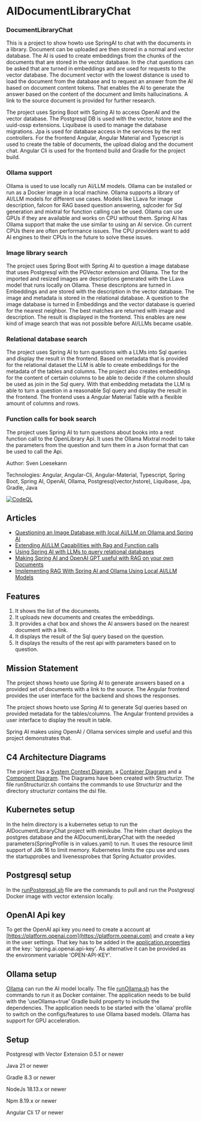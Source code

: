 # AIDocumentLibraryChat

### DocumentLibraryChat
This is a project to show howto use SpringAI to chat with the documents in a library. Document can be uploaded are then stored in a normal and vector database. The AI is used to create embeddings from the chunks of the documents that are stored in the vector database. In the chat questions can be asked that are turned in embeddings and are used for requests to the vector database. The document vector with the lowest distance is used to load the document from the database and to request an answer from the AI based on document content tokens. That enables the AI to generate the answer based on the content of the document and limits hallucinations. A link to the source document is provided for further research.

The project uses Spring Boot with Spring AI to access OpenAI and the vector database. The Postgresql DB is used with the vector, hstore and the uuid-ossp extensions. Liquibase is used to manage the database migrations. Jpa is used for database access in the services by the rest controllers. For the frontend Angular, Angular Material and Typescript is used to create the table of documents, the upload dialog and the document chat. Angular Cli is used for the frontend build and Gradle for the project build.

### Ollama support
Ollama is used to use locally run AI/LLM models. Ollama can be installed or run as a Docker image in a local machine. Ollama supports a library of AI/LLM models for different use cases. Models like LLava for image description, falcon for RAG based question answering, sqlcoder for Sql generation and mixtral for function calling can be used. Ollama can use GPUs if they are available and works on CPU without them. Spring AI has Ollama support that make the use similar to using an AI service. On current CPUs there are often performance issues. The CPU providers want to add AI engines to their CPUs in the future to solve these issues. 

### Image library search
The project uses Spring Boot with Spring AI to question a image database that uses Postgresql with the PGVector extension and Ollama. The for the imported and resized images are descriptions generated with the LLava model that runs locally on Ollama. These descriptons are turned in Embeddings and are stored with the description in the vector database. The image and metadata is stored in the relational database. A question to the image database is turned in Embeddings and the vector database is queried for the nearest neighbor. The best matches are returned with image and description. The result is displayed in the frontend. This enables are new kind of image search that was not possible before AI/LLMs became usable. 

### Relational database search
The project uses Spring AI to turn questions with a LLMs into Sql queries and display the result in the frontend. Based on metadata that is provided for the relational dataset the LLM is able to create embeddings for the metadata of the tables and columns. The project also creates embeddings for the content of certain columns to be able to decide if the column should be used as join in the Sql query. With that embedding metadata the LLM is able to turn a question in a reasonable Sql query and display the result in the frontend. The frontend uses a Angular Material Table with a flexible amount of columns and rows. 

### Function calls for book search
The project uses Spring AI to turn questions about books into a rest function call to the OpenLibrary Api. It uses the Ollama Mixtral model to take the parameters from the question and turn them in a Json format that can be used to call the Api.

Author: Sven Loesekann

Technologies: Angular, Angular-Cli, Angular-Material, Typescript, Spring Boot, Spring AI, OpenAI, Ollama, Postgresql(vector,hstore), Liquibase, Jpa, Gradle, Java

[![CodeQL](https://github.com/Angular2Guy/AIDocumentLibraryChat/actions/workflows/codeql.yml/badge.svg)](https://github.com/Angular2Guy/AIDocumentLibraryChat/actions/workflows/codeql.yml)

## Articles
* [Questioning an Image Database with local AI/LLM on Ollama and Spring AI](https://angular2guy.wordpress.com/2024/05/17/questioning-an-image-database-with-ai-llm-and-spring-ai/)
* [Extending AI/LLM Capabilities with Rag and Function calls](https://angular2guy.wordpress.com/2024/03/17/extending-ai-llm-capabilities/)
* [Using Spring AI with LLMs to query relational databases](https://angular2guy.wordpress.com/2024/03/01/using-spring-ai-with-ai-llms-to-query-relational-databases/)
* [Making Spring AI and OpenAI GPT useful with RAG on your own Documents](https://angular2guy.wordpress.com/2023/11/19/making-spring-ai-and-openai-gpt-useful-with-rag-on-your-own-documents/)
* [Implementing RAG With Spring AI and Ollama Using Local AI/LLM Models](https://angular2guy.wordpress.com/2023/12/17/using-spring-ai-with-ollama-for-a-local-ai-model/)

## Features
1. It shows the list of the documents.
2. It uploads new documents and creates the embeddings.
3. It provides a chat box and shows the AI answers based on the nearest document with a link.
4. It displays the result of the Sql query based on the question.
5. It displays the results of the rest api with parameters based on to question.

## Mission Statement
The project shows howto use Spring AI to generate answers based on a provided set of documents with a link to the source. The Angular frontend provides the user interface for the backend and shows the responses. 

The project shows howto use Spring AI to generate Sql queries based on provided metadata for the tables/columns. The Angular frontend provides a user interface to display the result in table.

Spring AI makes using OpenAI / Ollama services simple and useful and this project demonstrates that. 

## C4 Architecture Diagrams
The project has a [System Context Diagram](structurizr/diagrams/structurizr-1-SystemContext.svg), a [Container Diagram](structurizr/diagrams/structurizr-1-Containers.svg) and a [Component Diagram](structurizr/diagrams/structurizr-1-Components.svg). The Diagrams have been created with Structurizr. The file runStructurizr.sh contains the commands to use Structurizr and the directory structurizr contains the dsl file.

## Kubernetes setup
In the helm directory is a kubernetes setup to run the AIDocumentLibraryChat project with minikube. The Helm chart deploys the postgres database and the AIDocumentLibraryChat with the needed parameters(SpringProfile is in values.yaml) to run. It uses the resource limit support of Jdk 16 to limit memory. Kubernetes limits the cpu use and uses the startupprobes and livenessprobes that Spring Actuator provides.


## Postgresql setup
In the [runPostgresql.sh](https://github.com/Angular2Guy/AIDocumentLibraryChat/blob/master/runPostgresql.sh) file are the commands to pull and run the Postgresql Docker image with vector extension locally. 

## OpenAI Api key
To get the OpenAI api key you need to create a account at [https://platform.openai.com](https://platform.openai.com) and create a key in the user settings. That key has to be added in the [application.properties](https://github.com/Angular2Guy/AIDocumentLibraryChat/blob/master/backend/src/main/resources/application.properties) at the key: 'spring.ai.openai.api-key'.
As alternative it can be provided as the environment variable 'OPEN-API-KEY'.

## Ollama setup
[Ollama](https://ollama.ai/) can run the AI model locally. The file [runOllama.sh](https://github.com/Angular2Guy/AIDocumentLibraryChat/blob/master/runOllama.sh) has the commands to run it as Docker container. The application needs to be build with the 'useOllama=true' Gradle build property to include the dependencies. The application needs to be started with the 'ollama' profile to switch on the configs/features to use Ollama based models. Ollama has support for GPU acceleration.

## Setup
Postgresql with Vector Extension 0.5.1 or newer

Java 21 or newer

Gradle 8.3 or newer

NodeJs 18.13.x or newer

Npm 8.19.x or newer

Angular Cli 17 or newer
